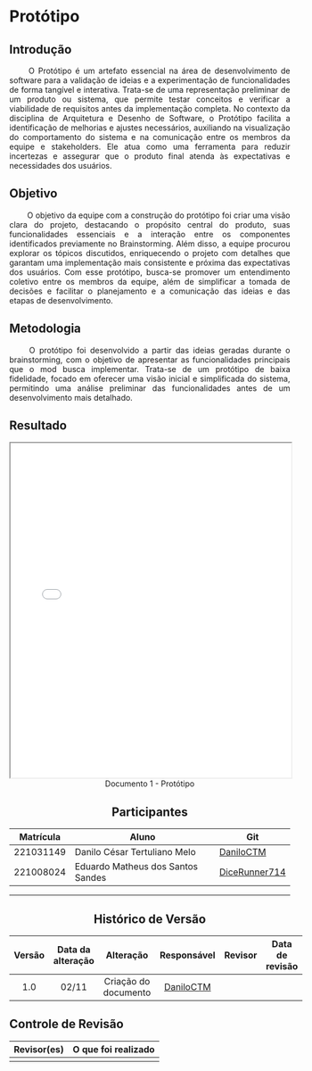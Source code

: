 # Protótipo

## Introdução

<div align="justify">&emsp;&emsp;
O Protótipo é um artefato essencial na área de desenvolvimento de software para a validação de ideias e a experimentação de funcionalidades de forma tangível e interativa. Trata-se de uma representação preliminar de um produto ou sistema, que permite testar conceitos e verificar a viabilidade de requisitos antes da implementação completa. No contexto da disciplina de Arquitetura e Desenho de Software, o Protótipo facilita a identificação de melhorias e ajustes necessários, auxiliando na visualização do comportamento do sistema e na comunicação entre os membros da equipe e stakeholders. Ele atua como uma ferramenta para reduzir incertezas e assegurar que o produto final atenda às expectativas e necessidades dos usuários.
</div>

## Objetivo

<div align="justify">&emsp;&emsp;
O objetivo da equipe com a construção do protótipo foi criar uma visão clara do projeto, destacando o propósito central do produto, suas funcionalidades essenciais e a interação entre os componentes identificados previamente no Brainstorming. Além disso, a equipe procurou explorar os tópicos discutidos, enriquecendo o projeto com detalhes que garantam uma implementação mais consistente e próxima das expectativas dos usuários. Com esse protótipo, busca-se promover um entendimento coletivo entre os membros da equipe, além de simplificar a tomada de decisões e facilitar o planejamento e a comunicação das ideias e das etapas de desenvolvimento.
</div>

## Metodologia

<div align="justify">&emsp;&emsp;
O protótipo foi desenvolvido a partir das ideias geradas durante o brainstorming, com o objetivo de apresentar as funcionalidades principais que o mod busca implementar. Trata-se de um protótipo de baixa fidelidade, focado em oferecer uma visão inicial e simplificada do sistema, permitindo uma análise preliminar das funcionalidades antes de um desenvolvimento mais detalhado.
</div>

## Resultado

<center>
<iframe src="./assets/brainstorming.pdf" width="100%" height="600px"></iframe>
Documento 1 - Protótipo
</center>

<center>

## Participantes

</center>

<div style="margin: 0 auto; width: fit-content;">

| Matrícula | Aluno                             | Git                                                           |
|-----------|-----------------------------------|---------------------------------------------------------------|
| 221031149 | Danilo César Tertuliano Melo      | [DaniloCTM](https://github.com/daniloctm)                 |
| 221008024 | Eduardo Matheus dos Santos Sandes | [DiceRunner714](https://github.com/DiceRunner714)             |

</div>

---

<center>

## Histórico de Versão

</center>

<div style="margin: 0 auto; width: fit-content;">

| Versão | Data da alteração |      Alteração       |                         Responsável                          |                          Revisor                          | Data de revisão |
|:------:|:-----------------:|:--------------------:|:------------------------------------------------------------:|:---------------------------------------------------------:|:---------------:|
|  1.0   |       02/11       | Criação do documento | [DaniloCTM](https://github.com/daniloctm) |
</div>

## Controle de Revisão

|                        Revisor(es)                        |                                                           O que foi realizado                                                            |
|:---------------------------------------------------------:|:----------------------------------------------------------------------------------------------------------------------------------------:|
|  |  |
